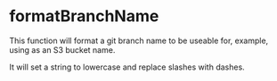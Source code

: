 # formatBranchName

This function will format a git branch name to be useable for, example, using as an S3 bucket name.

It will set a string to lowercase and replace slashes with dashes.
